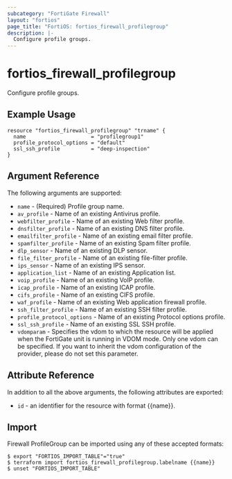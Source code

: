 ```yaml
---
subcategory: "FortiGate Firewall"
layout: "fortios"
page_title: "FortiOS: fortios_firewall_profilegroup"
description: |-
  Configure profile groups.
---
```


# fortios_firewall_profilegroup
Configure profile groups.

## Example Usage

```hcl
resource "fortios_firewall_profilegroup" "trname" {
  name                     = "profilegroup1"
  profile_protocol_options = "default"
  ssl_ssh_profile          = "deep-inspection"
}
```

## Argument Reference

The following arguments are supported:

* `name` - (Required) Profile group name.
* `av_profile` - Name of an existing Antivirus profile.
* `webfilter_profile` - Name of an existing Web filter profile.
* `dnsfilter_profile` - Name of an existing DNS filter profile.
* `emailfilter_profile` - Name of an existing email filter profile.
* `spamfilter_profile` - Name of an existing Spam filter profile.
* `dlp_sensor` - Name of an existing DLP sensor.
* `file_filter_profile` - Name of an existing file-filter profile.
* `ips_sensor` - Name of an existing IPS sensor.
* `application_list` - Name of an existing Application list.
* `voip_profile` - Name of an existing VoIP profile.
* `icap_profile` - Name of an existing ICAP profile.
* `cifs_profile` - Name of an existing CIFS profile.
* `waf_profile` - Name of an existing Web application firewall profile.
* `ssh_filter_profile` - Name of an existing SSH filter profile.
* `profile_protocol_options` - Name of an existing Protocol options profile.
* `ssl_ssh_profile` - Name of an existing SSL SSH profile.
* `vdomparam` - Specifies the vdom to which the resource will be applied when the FortiGate unit is running in VDOM mode. Only one vdom can be specified. If you want to inherit the vdom configuration of the provider, please do not set this parameter.


## Attribute Reference

In addition to all the above arguments, the following attributes are exported:
* `id` - an identifier for the resource with format {{name}}.

## Import

Firewall ProfileGroup can be imported using any of these accepted formats:
```
$ export "FORTIOS_IMPORT_TABLE"="true"
$ terraform import fortios_firewall_profilegroup.labelname {{name}}
$ unset "FORTIOS_IMPORT_TABLE"
```
